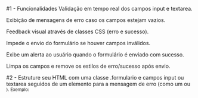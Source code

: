 #1 - Funcionalidades
Validação em tempo real dos campos input e textarea.

Exibição de mensagens de erro caso os campos estejam vazios.

Feedback visual através de classes CSS (erro e sucesso).

Impede o envio do formulário se houver campos inválidos.

Exibe um alerta ao usuário quando o formulário é enviado com sucesso.

Limpa os campos e remove os estilos de erro/sucesso após envio.

#2 - Estruture seu HTML com uma classe .formulario e campos input ou textarea seguidos de um elemento para a mensagem de erro (como um <span> ou <small>). Exemplo:

